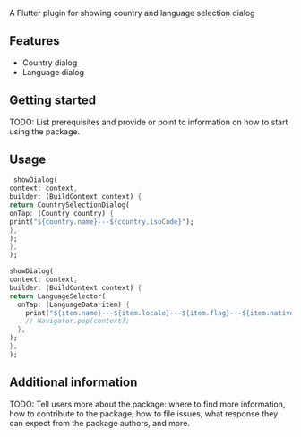 A Flutter plugin for showing country and language selection dialog

## Features

- Country dialog
- Language dialog

## Getting started

TODO: List prerequisites and provide or point to information on how to
start using the package.

## Usage



```dart
 showDialog(
context: context,
builder: (BuildContext context) {
return CountrySelectionDialog(
onTap: (Country country) {
print("${country.name}---${country.isoCode}");
},
);
},
);
```


```dart
showDialog(
context: context,
builder: (BuildContext context) {
return LanguageSelector(
  onTap: (LanguageData item) {
    print("${item.name}---${item.locale}---${item.flag}---${item.nativeName}");
    // Navigator.pop(context);
  },
);
},
);
```

## Additional information

TODO: Tell users more about the package: where to find more information, how to
contribute to the package, how to file issues, what response they can expect
from the package authors, and more.
